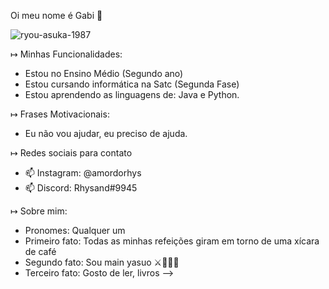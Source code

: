Oi meu nome é Gabi 👋


![ryou-asuka-1987](https://user-images.githubusercontent.com/106177061/182225578-e8ea0eda-23e9-487b-bfb3-c2d9bbae9ecb.gif)



↦ Minhas Funcionalidades:

-  Estou no Ensino Médio (Segundo ano)
-  Estou cursando informática na Satc (Segunda Fase)
-  Estou aprendendo as linguagens de: Java e Python.

↦ Frases Motivacionais: 

-  Eu não vou ajudar, eu preciso de ajuda.

↦ Redes sociais para contato

- 📫 Instagram: @amordorhys
- 📫 Discord: Rhysand#9945

↦ Sobre mim:

-  Pronomes: Qualquer um
-  Primeiro fato: Todas as minhas refeições giram em torno de uma xícara de café
-  Segundo fato: Sou main yasuo ⚔🍃😈💀
-  Terceiro fato: Gosto de ler, livros
-->
